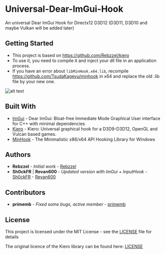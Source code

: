 # Universal-Dear-ImGui-Hook
An universal Dear ImGui Hook for Directx12 D3D12 (D3D11, D3D10 and maybe Vulkan will be added later)

## Getting Started

- This project is based on https://github.com/Rebzzel/kiero
- To use it, you need to compile it and inject your dll file in an application process.
- If you have an error about `libMinHook.x64.lib`, recompile https://github.com/TsudaKageyu/minhook in x64 and replace the old .lib file by your new one.

![alt text](https://raw.githubusercontent.com/Sh0ckFR/Universal-Dear-ImGui-Hook/master/imgui.png)

## Built With

* [ImGui](https://github.com/ocornut/imgui) - Dear ImGui: Bloat-free Immediate Mode Graphical User interface for C++ with minimal dependencies
* [Kiero](https://github.com/Rebzzel/kiero) - Kiero: Universal graphical hook for a D3D9-D3D12, OpenGL and Vulcan based games.
* [MinHook](https://github.com/TsudaKageyu/minhook) - The Minimalistic x86/x64 API Hooking Library for Windows

## Authors

* **Rebzzel** - *Initial work* - [Rebzzel](https://github.com/Rebzzel)
* **Sh0ckFR** | **Revan600** - *Updated version with ImGui + InputHook* - [Sh0ckFR](https://github.com/Sh0ckFR) - [Revan600](https://github.com/Revan600)

## Contributors

* **primemb** - *Fixed some bugs, active member* - [primemb](https://github.com/primemb)

## License

This project is licensed under the MIT License - see the [LICENSE](LICENSE) file for details

The original licence of the Kiero library can be found here: [LICENSE](https://github.com/Rebzzel/kiero/blob/master/LICENSE)
